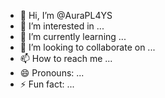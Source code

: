 - 👋 Hi, I’m @AuraPL4YS
- 👀 I’m interested in ...
- 🌱 I’m currently learning ...
- 💞️ I’m looking to collaborate on ...
- 📫 How to reach me ...
- 😄 Pronouns: ...
- ⚡ Fun fact: ...

<!---
AuraPL4YS/AuraPL4YS is a ✨ special ✨ repository because its `README.md` (this file) appears on your GitHub profile.
You can click the Preview link to take a look at your changes.
--->

